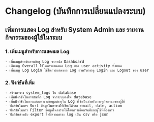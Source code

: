 # Changelog (บันทึกการเปลี่ยนแปลงระบบ)

## เพิ่มการแสดง Log สำหรับ System Admin และ รายงานกิจกรรมของผู้ใช้ในระบบ

### 1. เพิ่มเมนูสำหรับการแสดงผล Log
    - เพิ่มเมนูสำหรับการเข้าดู Log จากหน้า Dashboard
    - เพิ่มเมนู Overall ใช้ในการแสดงผล Log ของ user activity ทั้งหมด
    - เพิ่มเมนู Log Login ใช้ในการแสดงผล Log สำหรับการดู Login และ Logout ของ user 

### 2. ฟังก์ชันที่เพิ่ม
    - สร้างตาราง system_logs ใน database
    - เพิ่มฟังก์ชันในการบันทึก Log จากระบบลงใน database
    - เพิ่มฟังก์ชันในการแสดงตารางข้อมูลต่างๆใน Log ที่จำเป็นสำหรับการดูกิจกรรมของผู้ใช้
    - ฟังก์ชันในการ Sort ข้อมูลในตารางให้เรียงได้จาก email, date, action
    - ฟังก์ชันในการ Filter ข้อมูลในตารางได้โดยการเลือกวันที่และผู้ใช้ที่ต้องการ
    - ฟังก์ชันสำหรับ export ไฟล์จากตาราง log เป็น csv หรือ json



